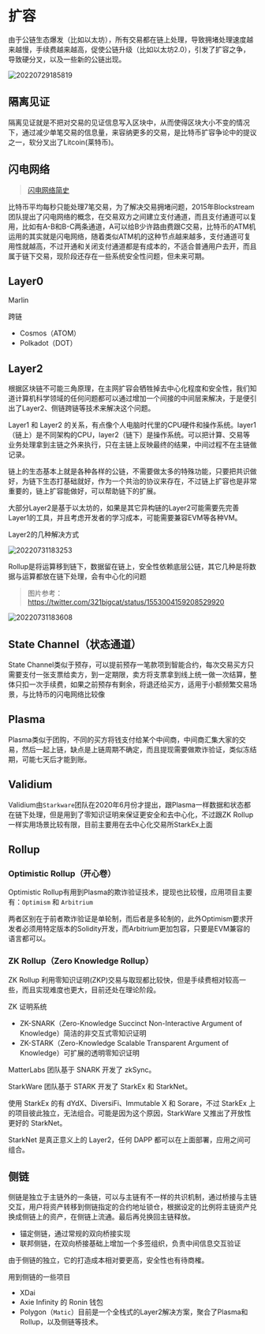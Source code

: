 # 扩容

由于公链生态爆发（比如以太坊），所有交易都在链上处理，导致拥堵处理速度越来越慢，手续费越来越高，促使公链升级（比如以太坊2.0），引发了扩容之争，导致硬分叉，以及一些新的公链出现。

![20220729185819](http://image.zuoright.com/20220729185819.png)

## 隔离见证

隔离见证就是不把对交易的见证信息写入区块中，从而使得区块大小不变的情况下，通过减少单笔交易的信息量，来容纳更多的交易，是比特币扩容争论中的提议之一，软分叉出了Litcoin(莱特币)。

## 闪电网络

> [闪电网络简史](https://www.theblockbeats.info/news/31352)

比特币平均每秒只能处理7笔交易，为了解决交易拥堵问题，2015年Blockstream团队提出了闪电网络的概念，在交易双方之间建立支付通道，而且支付通道可以复用，比如有A-B和B-C两条通道，A可以给B少许路由费跟C交易，比特币的ATM机运用的其实就是闪电网络，随着类似ATM机的这种节点越来越多，支付通道可复用性就越高，不过开通和关闭支付通道都是有成本的，不适合普通用户去开，而且属于链下交易，现阶段还存在一些系统安全性问题，但未来可期。

## Layer0

Marlin

跨链

- Cosmos（ATOM）
- Polkadot（DOT）

## Layer2

根据区块链不可能三角原理，在主网扩容会牺牲掉去中心化程度和安全性，我们知道计算机科学领域的任何问题都可以通过增加一个间接的中间层来解决，于是便引出了Layer2、侧链跨链等技术来解决这个问题。

Layer1 和 Layer2 的关系，有点像个人电脑时代里的CPU硬件和操作系统。layer1（链上）是不同架构的CPU，layer2（链下）是操作系统。可以把计算、交易等业务处理拿到主链之外来执行，只在主链上反映最终的结果，中间过程不在主链做记录。

链上的生态基本上就是各种各样的公链，不需要做太多的特殊功能，只要把共识做好，为链下生态打基础就好，作为一个共治的协议来存在，不过链上扩容也是非常重要的，链上扩容能做好，可以帮助链下的扩展。

大部分Layer2是基于以太坊的，如果是其它异构链的Layer2可能需要先完善Layer1的工具，并且考虑开发者的学习成本，可能需要兼容EVM等各种VM。

Layer2的几种解决方式

![20220731183253](http://image.zuoright.com/20220731183253.png)

Rollup是将运算移到链下，数据留在链上，安全性依赖底层公链，其它几种是将数据与运算都放在链下处理，会有中心化的问题

> 图片参考：<https://twitter.com/321bigcat/status/1553004159208529920>

![20220731183608](http://image.zuoright.com/20220731183608.png)

## State Channel（状态通道）

State Channel类似于预存，可以提前预存一笔款项到智能合约，每次交易买方只需要支付一张支票给卖方，到一定期限，卖方将支票拿到线上统一做一次结算，整体只扣一次手续费，如果之前预存有剩余，将退还给买方，适用于小额频繁交易场景，与比特币的闪电网络比较像

## Plasma

Plasma类似于团购，不同的买方将钱支付给某个中间商，中间商汇集大家的交易，然后一起上链，缺点是上链周期不确定，而且提现需要做欺诈验证，类似冻结期，可能七天后才能到账。

## Validium

Validium由`Starkware`团队在2020年6月份才提出，跟Plasma一样数据和状态都在链下处理，但是用到了零知识证明来保证更安全和去中心化，不过跟ZK Rollup一样实用场景比较有限，目前主要用在去中心化交易所StarkEx上面

## Rollup

### Optimistic Rollup（开心卷）

Optimistic Rollup有用到Plasma的欺诈验证技术，提现也比较慢，应用项目主要有：`Optimism` 和 `Arbitrium`

两者区别在于前者欺诈验证是单轮制，而后者是多轮制的，此外Optimism要求开发者必须用特定版本的Solidity开发，而Arbitrium更加包容，只要是EVM兼容的语言都可以。

### ZK Rollup（Zero Knowledge Rollup）

ZK Rollup 利用零知识证明(ZKP)交易与取现都比较快，但是手续费相对较高一些，而且实现难度也更大，目前还处在理论阶段。

ZK 证明系统

- ZK-SNARK（Zero-Knowledge Succinct Non-Interactive Argument of Knowledge）简洁的非交互式零知识证明
- ZK-STARK（Zero-Knowledge Scalable Transparent Argument of Knowledge）可扩展的透明零知识证明

MatterLabs 团队基于 SNARK 开发了 zkSync。

StarkWare 团队基于 STARK 开发了 StarkEx 和 StarkNet。

使用 StarkEx 的有 dYdX、DiversiFi、Immutable X 和 Sorare，不过 StarkEx 上的项目彼此独立，无法组合。可能是因为这个原因，StarkWare 又推出了开放性更好的 StarkNet。

StarkNet 是真正意义上的 Layer2，任何 DAPP 都可以在上面部署，应用之间可组合。

## 侧链

侧链是独立于主链外的一条链，可以与主链有不一样的共识机制，通过桥接与主链交互，用户将资产转移到侧链指定的合约地址锁仓，根据设定的比例将主链资产兑换成侧链上的资产，在侧链上流通。最后再兑换回主链释放。

- 锚定侧链，通过常规的双向桥接实现
- 联邦侧链，在双向桥接基础上增加一个多签组织，负责中间信息交互验证

由于侧链的独立，它的打造成本相对要更高，安全性也有待商榷。

用到侧链的一些项目

- XDai
- Axie Infinity 的 Ronin 钱包
- Polygon（`Matic`）目前是一个全栈式的Layer2解决方案，聚合了Plasma和Rollup，以及侧链等技术。

